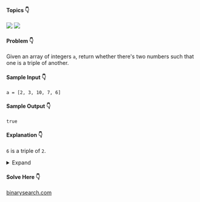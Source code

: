 #### Topics :point_down:
![](https://img.shields.io/badge/-array-wheat) 
![](https://img.shields.io/badge/-hashmap-wheat) 

#### Problem :point_down:
Given an array of integers `a`, return whether there's two numbers such that one is a triple of another.
#### Sample Input :point_down:
```
a = [2, 3, 10, 7, 6]
```
#### Sample Output :point_down:
```
true
```
#### Explanation :point_down:
`6` is a triple of `2`.
<details>
<summary>Expand</summary>

#### Python :point_down:
```py
def solve(a):
    d = {}
    for i in a:
        d[i] = d.get(i, 0) + 1

    for i in a:
        if i == 0:
            if d[0] > 1:
                return True
        elif d.get(i * 3, 0):
            return True

    return False
```
#### Time Complexity :point_down:
```
O(n)
```
#### Space Complexity :point_down:
```
O(n)
```
</details>

#### Solve Here :point_down:
[binarysearch.com](https://binarysearch.com/problems/A-Number-and-Its-Triple)
